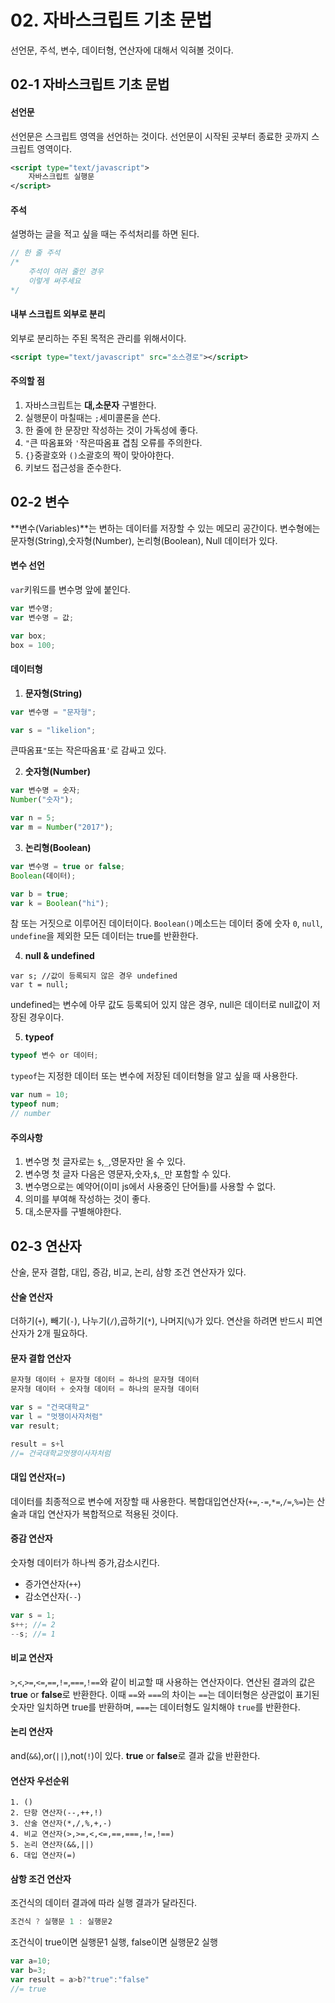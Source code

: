 # 02. 자바스크립트 기초 문법

선언문, 주석, 변수, 데이터형, 연산자에 대해서 익혀볼 것이다.

## 02-1 자바스크립트 기초 문법

#### 선언문
선언문은 스크립트 영역을 선언하는 것이다. 선언문이 시작된 곳부터 종료한 곳까지 스크립트 영역이다.
```xml
<script type="text/javascript">
	자바스크립트 실행문
</script>
```

#### 주석
설명하는 글을 적고 싶을 때는 주석처리를 하면 된다.
```js
// 한 줄 주석
/*
	주석이 여러 줄인 경우
    이렇게 써주세요
*/
```

#### 내부 스크립트 외부로 분리

외부로 분리하는 주된 목적은 관리를 위해서이다.
```xml
<script type="text/javascript" src="소스경로"></script>
```

#### 주의할 점
1. 자바스크립트는 **대,소문자** 구별한다.
2. 실행문이 마칠때는 `;`세미콜론을 쓴다.
3. 한 줄에 한 문장만 작성하는 것이 가독성에 좋다.
4. `"`큰 따옴표와 `'`작은따옴표 겹침 오류를 주의한다.
5. `{}`중괄호와 `()`소괄호의 짝이 맞아야한다.
6. 키보드 접근성을 준수한다.

## 02-2 변수
**변수(Variables)**는 변하는 데이터를 저장할 수 있는 메모리 공간이다. 변수형에는 문자형(String),숫자형(Number), 논리형(Boolean), Null 데이터가 있다.

#### 변수 선언
`var`키워드를 변수명 앞에 붙인다.
```js
var 변수명;
var 변수명 = 값;
```
```js
var box;
box = 100;
```

#### 데이터형

1. **문자형(String)**
```js
var 변수명 = "문자형";
```
```js
var s = "likelion";
```
큰따옴표`"`또는 작은따옴표`'`로 감싸고 있다.

2. **숫자형(Number)**
```js
var 변수명 = 숫자;
Number("숫자");
```
```js
var n = 5;
var m = Number("2017");
```

3. **논리형(Boolean)**
```js
var 변수명 = true or false;
Boolean(데이터);
```
```js
var b = true;
var k = Boolean("hi");
```
참 또는 거짓으로 이루어진 데이터이다. `Boolean()`메소드는 데이터 중에 숫자 `0`, `null`, `undefine`을 제외한 모든 데이터는 true를 반환한다.

4. **null & undefined**
```
var s; //값이 등록되지 않은 경우 undefined
var t = null;
```
undefined는 변수에 아무 값도 등록되어 있지 않은 경우, null은 데이터로 null값이 저장된 경우이다.

5. **typeof**
```js
typeof 변수 or 데이터;
```
`typeof`는 지정한 데이터 또는 변수에 저장된 데이터형을 알고 싶을 때 사용한다.
```js
var num = 10;
typeof num;
// number
```

#### 주의사항
1. 변수명 첫 글자로는 `$`,`_`,영문자만 올 수 있다.
2. 변수명 첫 글자 다음은 영문자,숫자,`$`,`_`만 포함할 수 있다.
3. 변수명으로는 예약어(이미 js에서 사용중인 단어들)를 사용할 수 없다.
4. 의미를 부여해 작성하는 것이 좋다.
5. 대,소문자를 구별해야한다.

## 02-3 연산자
산술, 문자 결합, 대입, 증감, 비교, 논리, 삼항 조건 연산자가 있다.

#### 산술 연산자
더하기(`+`), 빼기(`-`), 나누기(`/`),곱하기(`*`), 나머지(`%`)가 있다.
연산을 하려면 반드시 피연산자가 2개 필요하다.

#### 문자 결합 연산자
```js
문자형 데이터 + 문자형 데이터 = 하나의 문자형 데이터
문자형 데이터 + 숫자형 데이터 = 하나의 문자형 데이터
```
```js
var s = "건국대학교"
var l = "멋쟁이사자처럼"
var result;

result = s+l
//= 건국대학교멋쟁이사자처럼
```

#### 대입 연산자(=)
데이터를 최종적으로 변수에 저장할 때 사용한다. 복합대입연산자(`+=`,`-=`,`*=`,`/=`,`%=`)는 산술과 대입 연산자가 복합적으로 적용된 것이다.

#### 증감 연산자
숫자형 데이터가 하나씩 증가,감소시킨다.
- 증가연산자(`++`)
- 감소연산자(`--`)

```js
var s = 1;
s++; //= 2
--s; //= 1
```

#### 비교 연산자
`>`,`<`,`>=`,`<=`,`==`,`!=`,`===`,`!==`와 같이 비교할 때 사용하는 연산자이다. 연산된 결과의 값은 **true** or **false**로 반환한다.
이때 `==`와 `===`의 차이는 `==`는 데이터형은 상관없이 표기된 숫자만 일치하면 true를 반환하며, `===`는 데이터형도 일치해야 `true`를 반환한다.

#### 논리 연산자
and(`&&`),or(`||`),not(`!`)이 있다. **true** or **false**로 결과 값을 반환한다.

#### 연산자 우선순위
```
1. ()
2. 단항 연산자(--,++,!)
3. 산술 연산자(*,/,%,+,-)
4. 비교 연산자(>,>=,<,<=,==,===,!=,!==)
5. 논리 연산자(&&,||)
6. 대입 연산자(=)
```

#### 삼항 조건 연산자
조건식의 데이터 결과에 따라 실행 결과가 달라진다.
```js
조건식 ? 실행문 1 : 실행문2
```
조건식이 true이면 실행문1 실행, false이면 실행문2 실행
```js
var a=10;
var b=3;
var result = a>b?"true":"false"
//= true
```
